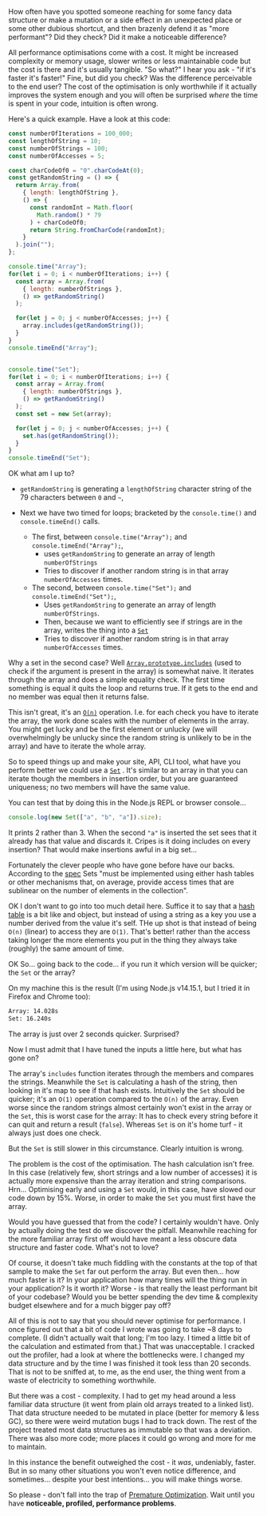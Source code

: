 How often have you spotted someone reaching for some fancy data structure or make a mutation or a side effect in an
unexpected place or some other dubious shortcut, and then brazenly defend it as "more performant"? Did they check?
Did it make a noticeable difference?

All performance optimisations come with a cost. It might be increased complexity or memory usage, slower writes or less
maintainable code but the cost is there and it's usually tangible. "So what?" I hear you ask -
"if it's faster it's faster!" Fine, but did you check? Was the difference perceivable to the end user? The cost of the
optimisation is only worthwhile if it actually improves the system enough and you will often be surprised *where* the
time is spent in your code, intuition is often wrong.

Here's a quick example. Have a look at this code:

```js
const numberOfIterations = 100_000;
const lengthOfString = 10;
const numberOfStrings = 100;
const numberOfAccesses = 5;

const charCodeOf0 = "0".charCodeAt(0);
const getRandomString = () => {
  return Array.from(
    { length: lengthOfString },
    () => {
      const randomInt = Math.floor(
        Math.random() * 79
      ) + charCodeOf0;
      return String.fromCharCode(randomInt);
    }
  ).join("");
};

console.time("Array");
for(let i = 0; i < numberOfIterations; i++) {
  const array = Array.from(
    { length: numberOfStrings },
    () => getRandomString()
  );

  for(let j = 0; j < numberOfAccesses; j++) {
    array.includes(getRandomString());
  }
}
console.timeEnd("Array");


console.time("Set");
for(let i = 0; i < numberOfIterations; i++) {
  const array = Array.from(
    { length: numberOfStrings },
    () => getRandomString()
  );
  const set = new Set(array);

  for(let j = 0; j < numberOfAccesses; j++) {
    set.has(getRandomString());
  }
}
console.timeEnd("Set");
```

OK what am I up to?

* `getRandomString` is generating a `lengthOfString` character string of the 79 characters between `0` and `~`,

* Next we have two timed for loops; bracketed by the `console.time()` and `console.timeEnd()` calls.
  * The first, between `console.time("Array");` and `console.timeEnd("Array");`,
    * uses `getRandomString` to generate an array of length `numberOfStrings`
    * Tries to discover if another random string is in that array `numberOfAccesses` times.
  * The second, between `console.time("Set");` and `console.timeEnd("Set");`,
    * Uses `getRandomString` to generate an array of length `numberOfStrings`.
    * Then, because we want to efficiently see if strings are in the array,
      writes the thing into a
      [`Set`](https://developer.mozilla.org/en-US/docs/Web/JavaScript/Reference/Global_Objects/Set)
    * Tries to discover if another random string is in that array `numberOfAccesses` times.

Why a set in the second case?
Well
[`Array.prototype.includes`](https://developer.mozilla.org/en-US/docs/Web/JavaScript/Reference/Global_Objects/Array/includes)
(used to check if the argument is present in the array)
is somewhat naive.
It iterates through the array and does a simple equality check.
The first time something is equal it quits the loop and returns true.
If it gets to the end and no member was equal then it returns false.

This isn't great, it's an
[`O(n)`](https://www.bigocheatsheet.com/)
operation.
I.e. for each check you have to iterate the array, the work done scales with the number of elements in the array.
You might get lucky and be the first element or unlucky
(we will overwhelmingly be unlucky since the random string is unlikely to be in the array)
and have to iterate the whole array.

So to speed things up and make your site, API, CLI tool, what have you perform better we could use a
[`Set`](https://developer.mozilla.org/en-US/docs/Web/JavaScript/Reference/Global_Objects/Set)
.
It's similar to an array in that you can iterate though the members in insertion order,
but you are guaranteed uniqueness;
no two members will have the same value.

You can test that by doing this in the Node.js REPL or browser console...

```js
console.log(new Set(["a", "b", "a"]).size);
```

It prints 2 rather than 3.
When the second `"a"` is inserted the set sees that it already has that value and discards it.
Cripes is it doing includes on every insertion?
That would make insertions awful in a big set...

Fortunately the clever people who have gone before have our backs.
According to the
[spec](https://tc39.es/ecma262/#sec-set-objects)
Sets "must be implemented using either hash tables or other mechanisms that, on average,
provide access times that are sublinear on the number of elements in the collection".

OK I don't want to go into too much detail here.
Suffice it to say that a [hash table](https://en.wikipedia.org/wiki/Hash_table) is a bit like and object,
but instead of using a string as a key you use a number derived from the value it's self.
THe up shot is that instead of being `O(n)` (linear) to access they are `O(1)`.
That's better!
rather than the access taking longer the more elements you put in the thing they always take (roughly)
the same amount of time.

OK So... going back to the code... if you run it which version will be quicker; the `Set` or the array?

On my machine this is the result (I'm using Node.js v14.15.1, but I tried it in Firefox and Chrome too):

```txt
Array: 14.028s
Set: 16.240s
```

The array is just over 2 seconds quicker.
Surprised?

Now I must admit that I have tuned the inputs a little here, but what has gone on?

The array's `includes` function iterates through the members and compares the strings. Meanwhile the `Set` is
calculating a hash of the string, then looking in it's map to see if that hash exists. Intuitively the `Set` should be
quicker; it's an `O(1)` operation compared to the `O(n)` of the array. Even worse since the random strings almost
certainly won't exist in the array or the `Set`, this is worst case for the array: It has to check every string before
it can quit and return a result (`false`). Whereas `Set` is on it's home turf - it always just does one check.

But the `Set` is still slower in this circumstance. Clearly intuition is wrong.

The problem is the cost of the optimisation. The hash calculation isn't free. In this case (relatively few, short
strings and a low number of accesses)
it is actually more expensive than the array iteration and string comparisons. Hrn... Optimising early and
using a `Set` would, in this case, have slowed our code down by 15%. Worse, in order to make the `Set` you must first
have the array.

Would you have guessed that from the code? I certainly wouldn't have. Only by actually doing the test do we
discover the pitfall. Meanwhile reaching for the more familiar array first off would have meant a less obscure data
structure and faster code. What's not to love?

Of course, it doesn't take much fiddling with the constants at the top of that sample to make the `Set` far out
perform the array. But even then...  how much faster is it?
In your application how many times will the thing run in your application?
Is it worth it?
Worse - is that really the least performant bit of your codebase?
Would you be better spending the dev time & complexity budget elsewhere and for a much bigger pay off?

All of this is not to say that you should never optimise for performance.
I once figured out that a bit of code I wrote was going to take ~8 days to complete.
(I didn't actually wait that long; I'm too lazy.
I timed a little bit of the calculation and estimated from that.)
That was unacceptable.
I cracked out the profiler, had a look at where the bottlenecks were.
I changed my data structure and by the time I was finished it took less than 20 seconds.
That is not to be sniffed at, to me, as the end user,
the thing went from a waste of electricity to something worthwhile.

But there was a cost - complexity.
I had to get my head around a less familiar data structure
(it went from plain old arrays treated to a linked list).
That data structure needed to be mutated in place (better for memory & less GC),
so there were weird mutation bugs I had to track down.
The rest of the project treated most data structures as immutable so that was a deviation.
There was also more code; more places it could go wrong and more for me to maintain.

In this instance the benefit outweighed the cost - it *was*, undeniably, faster.
But in so many other situations you won't even notice difference,
and sometimes... despite your best intentions... you will make things worse.

So please - don't fall into the trap of
[Premature Optimization](https://en.wikipedia.org/wiki/Program_optimization#When_to_optimize).
Wait until you have **noticeable, profiled, performance problems**.
